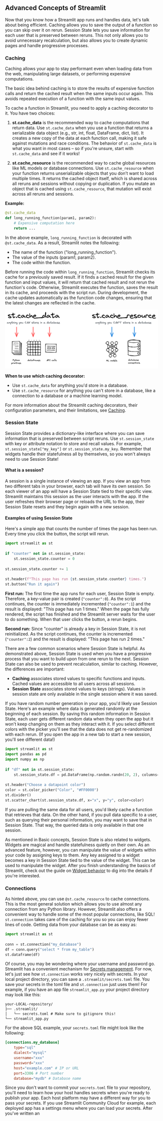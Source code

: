 ## Advanced Concepts of Streamlit

Now that you know how a Streamlit app runs and handles data, let's talk about being efficient. Caching allows you to save the output of a function so you can skip over it on rerun. Session State lets you save information for each user that is preserved between reruns. This not only allows you to avoid unnecessary recalculation, but also allows you to create dynamic pages and handle progressive processes.

### Caching

Caching allows your app to stay performant even when loading data from the web, manipulating large datasets, or performing expensive computations.

The basic idea behind caching is to store the results of expensive function calls and return the cached result when the same inputs occur again. This avoids repeated execution of a function with the same input values.

To cache a function in Streamlit, you need to apply a caching decorator to it. You have two choices:

1. **st.cache_data** is the recommended way to cache computations that return data. Use `st.cache_data` when you use a function that returns a serializable data object (e.g., str, int, float, DataFrame, dict, list). It creates a new copy of the data at each function call, making it safe against mutations and race conditions. The behavior of `st.cache_data` is what you want in most cases – so if you're unsure, start with `st.cache_data` and see if it works!

2. **st.cache_resource** is the recommended way to cache global resources like ML models or database connections. Use `st.cache_resource` when your function returns unserializable objects that you don’t want to load multiple times. It returns the cached object itself, which is shared across all reruns and sessions without copying or duplication. If you mutate an object that is cached using `st.cache_resource`, that mutation will exist across all reruns and sessions.

**Example:**

```python
@st.cache_data
def long_running_function(param1, param2):
    # Expensive computation here
    return ...
```

In the above example, `long_running_function` is decorated with `@st.cache_data`. As a result, Streamlit notes the following:

- The name of the function ("long_running_function").
- The value of the inputs (param1, param2).
- The code within the function.

Before running the code within `long_running_function`, Streamlit checks its cache for a previously saved result. If it finds a cached result for the given function and input values, it will return that cached result and not rerun the function's code. Otherwise, Streamlit executes the function, saves the result in its cache, and proceeds with the script run. During development, the cache updates automatically as the function code changes, ensuring that the latest changes are reflected in the cache.

![Streamlit's two caching decorators and their use cases.](caching-high-level-diagram.png)

**When to use which caching decorator:**

- Use `st.cache_data` for anything you'd store in a database.
- Use `st.cache_resource` for anything you can't store in a database, like a connection to a database or a machine learning model.

For more information about the Streamlit caching decorators, their configuration parameters, and their limitations, see [Caching](https://docs.streamlit.io/library/advanced-features/caching).

### Session State

Session State provides a dictionary-like interface where you can save information that is preserved between script reruns. Use `st.session_state` with key or attribute notation to store and recall values. For example, `st.session_state["my_key"]` or `st.session_state.my_key`. Remember that widgets handle their statefulness all by themselves, so you won't always need to use Session State!

#### What is a session?

A session is a single instance of viewing an app. If you view an app from two different tabs in your browser, each tab will have its own session. So each viewer of an app will have a Session State tied to their specific view. Streamlit maintains this session as the user interacts with the app. If the user refreshes their browser page or reloads the URL to the app, their Session State resets and they begin again with a new session.

#### Examples of using Session State

Here's a simple app that counts the number of times the page has been run. Every time you click the button, the script will rerun.

```python
import streamlit as st

if "counter" not in st.session_state:
    st.session_state.counter = 0

st.session_state.counter += 1

st.header(f"This page has run {st.session_state.counter} times.")
st.button("Run it again")
```

**First run:** The first time the app runs for each user, Session State is empty. Therefore, a key-value pair is created (`"counter":0`). As the script continues, the counter is immediately incremented (`"counter":1`) and the result is displayed: "This page has run 1 times." When the page has fully rendered, the script has finished and the Streamlit server waits for the user to do something. When that user clicks the button, a rerun begins.

**Second run:** Since "counter" is already a key in Session State, it is not reinitialized. As the script continues, the counter is incremented (`"counter":2`) and the result is displayed: "This page has run 2 times."

There are a few common scenarios where Session State is helpful. As demonstrated above, Session State is used when you have a progressive process that you want to build upon from one rerun to the next. Session State can also be used to prevent recalculation, similar to caching. However, the differences are important:

- **Caching** associates stored values to specific functions and inputs. Cached values are accessible to all users across all sessions.
- **Session State** associates stored values to keys (strings). Values in session state are only available in the single session where it was saved.

If you have random number generation in your app, you'd likely use Session State. Here's an example where data is generated randomly at the beginning of each session. By saving this random information in Session State, each user gets different random data when they open the app but it won't keep changing on them as they interact with it. If you select different colors with the picker you'll see that the data does not get re-randomized with each rerun. (If you open the app in a new tab to start a new session, you'll see different data!)

```python
import streamlit as st
import pandas as pd
import numpy as np

if "df" not in st.session_state:
    st.session_state.df = pd.DataFrame(np.random.randn(20, 2), columns=["x", "y"])

st.header("Choose a datapoint color")
color = st.color_picker("Color", "#FF0000")
st.divider()
st.scatter_chart(st.session_state.df, x="x", y="y", color=color)
```

If you are pulling the same data for all users, you'd likely cache a function that retrieves that data. On the other hand, if you pull data specific to a user, such as querying their personal information, you may want to save that in Session State. That way, the queried data is only available in that one session.

As mentioned in Basic concepts, Session State is also related to widgets. Widgets are magical and handle statefulness quietly on their own. As an advanced feature, however, you can manipulate the value of widgets within your code by assigning keys to them. Any key assigned to a widget becomes a key in Session State tied to the value of the widget. This can be used to manipulate the widget. After you finish understanding the basics of Streamlit, check out the guide on [Widget behavior](https://docs.streamlit.io/library/advanced-features/session-state#widget-behavior) to dig into the details if you're interested.

### Connections

As hinted above, you can use `@st.cache_resource` to cache connections. This is the most general solution which allows you to use almost any connection from any Python library. However, Streamlit also offers a convenient way to handle some of the most popular connections, like SQL! `st.connection` takes care of the caching for you so you can enjoy fewer lines of code. Getting data from your database can be as easy as:

```python
import streamlit as st

conn = st.connection("my_database")
df = conn.query("select * from my_table")
st.dataframe(df)
```

Of course, you may be wondering where your username and password go. Streamlit has a convenient mechanism for [Secrets management](https://docs.streamlit.io/library/advanced-features/secrets-management). For now, let's just see how `st.connection` works very nicely with secrets. In your local project directory, you can save a `.streamlit/secrets.toml` file. You save your secrets in the toml file and `st.connection` just uses them! For example, if you have an app file `streamlit_app.py` your project directory may look like this:

```
your-LOCAL-repository/
├── .streamlit/
│   └── secrets.toml # Make sure to gitignore this!
└── streamlit_app.py
```

For the above SQL example, your `secrets.toml` file might look like the following:

```toml
[connections.my_database]
    type="sql"
    dialect="mysql"
    username="xxx"
    password="xxx"
    host="example.com" # IP or URL
    port=3306 # Port number
    database="mydb" # Database name
```

Since you don't want to commit your `secrets.toml` file to your repository, you'll need to learn how your host handles secrets when you're ready to publish your app. Each host platform may have a different way for you to pass your secrets. If you use Streamlit Community Cloud for example, each deployed app has a settings menu where you can load your secrets. After you've written an
